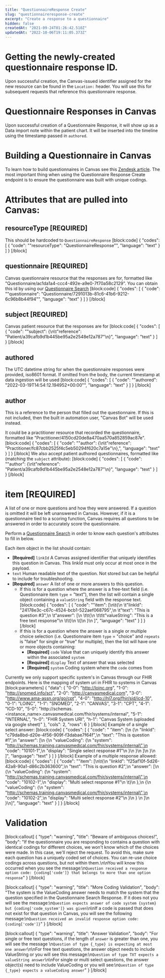 ```yaml
---
title: "QuestionnaireResponse Create"
slug: "questionnaireresponse-create"
excerpt: "Create a response to a questionnaire"
hidden: false
createdAt: "2021-09-24T01:26:42.510Z"
updatedAt: "2022-10-06T19:11:05.373Z"
---
```

# Getting the newly-created questionnaire response ID.
Upon successful creation, the Canvas-issued identifier assigned for the new resource can be found in the `Location:` header. You will use this for subsequent requests that reference this questionnaire response.

# Questionnaire Responses in Canvas

Upon successful creation of a Questionnaire Response, it will show up as a Data import note within the patient chart. It will be inserted into the timeline using the timestamp passed in `authored`. 

# Building a Questionnaire in Canvas

To learn how to build questionnaires in Canvas see this [Zendesk article](https://canvas-medical.zendesk.com/hc/en-us/articles/4403561447827-Creating-a-New-Questionnaire). The most important thing when using the Questionnaire Response Create endpoint is to ensure the questionnaire was built with unique codings. 

# Attributes that are pulled into Canvas:

## resourceType [REQUIRED]

This should be hardcoded to `QuestionnaireResponse`
[block:code]
{
  "codes": [
    {
      "code": "\"resourceType\": \"QuestionnaireResponse\"",
      "language": "text"
    }
  ]
}
[/block]
 ## questionnaire [REQUIRED]

Canvas questionnaire resource that the responses are for, formatted like "Questionnaire/ac1da1a4-ccc4-492e-a9e0-7f70a58c2129". You can obtain this id by using our [Questionnaire Search](ref:questionnaire-search) 
[block:code]
{
  "codes": [
    {
      "code": "\"questionnaire\": \"Questionnaire/7291013b-81c6-41b6-9212-6c96b8b44f94\"",
      "language": "text"
    }
  ]
}
[/block]
## subject [REQUIRED] 

Canvas patient resource that the responses are for
[block:code]
{
  "codes": [
    {
      "code": "\"subject\": {\n\t\"reference\": \"Patient/a39cafb9d1b445be95a2e2548e12a787\"\n}",
      "language": "text"
    }
  ]
}
[/block]
## authored

The UTC datetime string for when the questionnaire responses were provided, iso8601 format.
If omitted from the body, the current timestamp at data ingestion will be used 
[block:code]
{
  "codes": [
    {
      "code": "\"authored\": \"2022-03-19T14:54:12.194952+00:00\"",
      "language": "text"
    }
  ]
}
[/block]
## author

 This is a reference to the person that filled out the questionnaire. If this is not included, then the built in automation user, "Canvas Bot" will be used instead. 

It could be a practitioner resource that recorded the questionnaire, formatted like "Practitioner/4150cd20de8a470aa570a852859ac87e".  
[block:code]
{
  "codes": [
    {
      "code": "\"author\": {\n\t\"reference\": \"Practitioner/fc87cbb2525f4c5eb50294f620c7a15e\"\n},",
      "language": "text"
    }
  ]
}
[/block]
We also accept patient authored questionnaires, formatted like (matching the `subject` attribute):
[block:code]
{
  "codes": [
    {
      "code": "\"author\": {\n\t\"reference\": \"Patient/a39cafb9d1b445be95a2e2548e12a787\"\n}",
      "language": "text"
    }
  ]
}
[/block]
# item [REQUIRED]

A list of one or more questions and how they were answered. If a question is omitted it will be left unanswered in Canvas. However, if it is a questionnaire tied to a scoring function, Canvas requires all questions to be answered in order to accurately score the questionnaire. 

Perform a [Questionnaire Search](ref:questionnaire-search) in order to know each question's attributes to fill in below. 

 Each item object in the list should contain:
   - **[Required]** `linkId` A Canvas assigned identifier that uniquely identifies this question in Canvas. This linkId must only occur at most once in the payload.
   - `text` Human readable text of the question.   Not stored but can be helpful to include for troubleshooting.
   - **[Required]** `answer` A list of one or more answers to this question. 
      - If this is for a question where the answer is a free-text field (i.e. Questionnaire item `type` = "text"), then the list will contain a single object containing a `valueString` field with the response text.
[block:code]
{
  "codes": [
    {
      "code": "\"item\": [\n\t{\n  \t\"linkId\": \"24178e3c-c67c-4524-bcb1-522aef068795\",\n  \t\"text\": \"This is question #3\",\n  \t\"answer\": [\n  \t\t{\n  \t\t\t\"valueString\": \"This is a free text response\"\n  \t\t}\n  \t]\n  }\n ]",
      "language": "text"
    }
  ]
}
[/block]
      - If this is for a question where the answer is a single or multiple choice selection (i.e. Questionnaire item `type` = "choice" and `repeats` is "false" for single or "true" for multiple), then the list will have one or more objects containing:
        -  **[Required]** `code` Value that can uniquely identify this answer within the associated `system`
        -  **[Required]** `display` Text of answer that was selected
        -  **[Required]** `system` Coding system where the `code` comes from

Currently we only support specific system's in Canvas through our FHIR endpoints. Here is the mapping of system uri in FHIR to systems in Canvas
[block:parameters]
{
  "data": {
    "0-0": "http://loinc.org",
    "1-0": "http://snomed.info/sct",
    "2-0": "http://canvasmedical.com",
    "3-0": "http://www.ama-assn.org/go/cpt",
    "4-0": "http://hl7.org/fhir/sid/icd-10",
    "0-1": "LOINC",
    "1-1": "SNOMED",
    "2-1": "CANVAS",
    "3-1": "CPT",
    "4-1": "ICD-10",
    "5-0": "http://schemas.<instance_name>.canvasmedical.com/fhir/systems/internal",
    "5-1": "INTERNAL",
    "h-0": "FHIR System URI",
    "h-1": "Canvas System (uploaded via google sheet)"
  },
  "cols": 2,
  "rows": 6
}
[/block]
Example of a single select answer:
[block:code]
{
  "codes": [
    {
      "code": "    \"item\": [\n        {\n            \"linkId\": \"c79da8bd-d20e-4f56-909f-f3dabae7f64f\",\n            \"text\": \"This is question #1\",\n            \"answer\": [\n                {\n                  \"valueCoding\": {\n                    \"system\": \"http://schemas.training.canvasmedical.com/fhir/systems/internal\",\n                    \"code\": \"10101-1\",\n                    \"display\": \"Single select response #1\"\n                  }\n                }\n            ]\n        }\n   ]",
      "language": "text"
    }
  ]
}
[/block]
Example of a multiple response allowed:
[block:code]
{
  "codes": [
    {
      "code": "\"item\": [\n\t{\n    \"linkId\": \"f25af10f-5d26-42a8-90a1-d86c2b363600\",\n    \"text\": \"This is question #2\",\n    \"answer\": [\n      {\n        \"valueCoding\": {\n          \"system\": \"http://schemas.training.canvasmedical.com/fhir/systems/internal\",\n          \"code\": \"10102-1\",\n          \"display\": \"Multi select response #1\"\n      \t}\n      },\n      {\n        \"valueCoding\": {\n          \"system\": \"http://schemas.training.canvasmedical.com/fhir/systems/internal\",\n          \"code\": \"10102-2\",\n          \"display\": \"Multi select response #2\"\n        }\n      }              \n    ]\n  }\n]",
      "language": "text"
    }
  ]
}
[/block]
# Validation
[block:callout]
{
  "type": "warning",
  "title": "Beware of ambiguous choices!",
  "body": "If the questionnaire you are responding to contains a question with identical codings for different choices, we won't know which of the choices were made. In this case, we'll reject the request. To avoid this, make sure each question has a uniquely coded set of choices. You can re-use choice codings across questions, but not within them.\n\nYou will know this occurred when you see the message:\n`Question received a response option code: {coding['code']} that belongs to more than one option response`"
}
[/block]

[block:callout]
{
  "type": "warning",
  "title": "More Coding Validation",
  "body": "The system is the ValueCoding answer needs to match the system that the question specified in the Questionnaire Search Response. If it does not you will see the message:\n`Question expects answer of code system {system} but {coding['code_system']} was given`\n\nIf a code is passed that does not exist for that question in Canvas, you will see the following message:\n`Question received an invalid response option code: {coding['code']}`"
}
[/block]

[block:callout]
{
  "type": "warning",
  "title": "Answer Validation",
  "body": "For single or free text questions, if the length of `answer` is greater than one, you will see the message \n`Question of type {_type} is expecting at most one answer`\n\nFor free text questions, the answer object needs to include ValueString or you will see this message:\n`Question of type TXT expects a valueString answer`\n\nFor single or multi select questions, the answer object(s) need to include ValueCoding or you will see:\n`Question of type {_type} expects a valueCoding answer`"
}
[/block]
